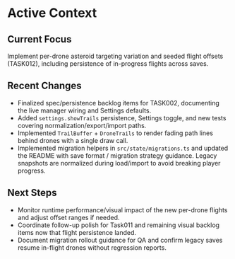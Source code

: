# Active Context

## Current Focus

Implement per-drone asteroid targeting variation and seeded flight offsets (TASK012), including persistence of in-progress flights across saves.

## Recent Changes

- Finalized spec/persistence backlog items for TASK002, documenting the live manager wiring and Settings defaults.
- Added `settings.showTrails` persistence, Settings toggle, and new tests covering normalization/export/import paths.
- Implemented `TrailBuffer` + `DroneTrails` to render fading path lines behind drones with a single draw call.
- Implemented migration helpers in `src/state/migrations.ts` and updated the README with save format / migration strategy guidance. Legacy snapshots are normalized during load/import to avoid breaking player progress.

## Next Steps

- Monitor runtime performance/visual impact of the new per-drone flights and adjust offset ranges if needed.
- Coordinate follow-up polish for Task011 and remaining visual backlog items now that flight persistence landed.
- Document migration rollout guidance for QA and confirm legacy saves resume in-flight drones without regression reports.
